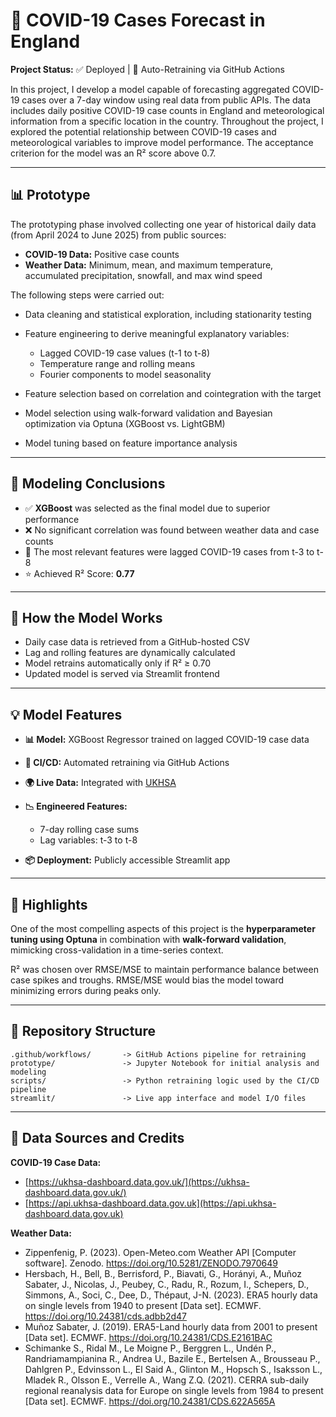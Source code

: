 # 🦠 COVID-19 Cases Forecast in England

**Project Status:** ✅ Deployed | 🔁 Auto-Retraining via GitHub Actions

In this project, I develop a model capable of forecasting aggregated COVID-19 cases over a 7-day window using real data from public APIs. The data includes daily positive COVID-19 case counts in England and meteorological information from a specific location in the country. Throughout the project, I explored the potential relationship between COVID-19 cases and meteorological variables to improve model performance. The acceptance criterion for the model was an R² score above 0.7.

---

## 📊 Prototype

The prototyping phase involved collecting one year of historical daily data (from April 2024 to June 2025) from public sources:

* **COVID-19 Data:** Positive case counts
* **Weather Data:** Minimum, mean, and maximum temperature, accumulated precipitation, snowfall, and max wind speed

The following steps were carried out:

* Data cleaning and statistical exploration, including stationarity testing
* Feature engineering to derive meaningful explanatory variables:

  * Lagged COVID-19 case values (t-1 to t-8)
  * Temperature range and rolling means
  * Fourier components to model seasonality
* Feature selection based on correlation and cointegration with the target
* Model selection using walk-forward validation and Bayesian optimization via Optuna (XGBoost vs. LightGBM)
* Model tuning based on feature importance analysis

---

## 🔧 Modeling Conclusions

* ✅ **XGBoost** was selected as the final model due to superior performance
* ❌ No significant correlation was found between weather data and case counts
* 🔹 The most relevant features were lagged COVID-19 cases from t-3 to t-8
* ⭐ Achieved R² Score: **0.77**

---

## 🔄 How the Model Works

* Daily case data is retrieved from a GitHub-hosted CSV
* Lag and rolling features are dynamically calculated
* Model retrains automatically only if R² ≥ 0.70
* Updated model is served via Streamlit frontend

---

## 💡 Model Features

* **📊 Model:** XGBoost Regressor trained on lagged COVID-19 case data
* **🔁 CI/CD:** Automated retraining via GitHub Actions
* **🌍 Live Data:** Integrated with [UKHSA](https://coronavirus.data.gov.uk/)
* **📉 Engineered Features:**

  * 7-day rolling case sums
  * Lag variables: t-3 to t-8
* **📦 Deployment:** Publicly accessible Streamlit app

---

## 🌟 Highlights

One of the most compelling aspects of this project is the **hyperparameter tuning using Optuna** in combination with **walk-forward validation**, mimicking cross-validation in a time-series context.

R² was chosen over RMSE/MSE to maintain performance balance between case spikes and troughs. RMSE/MSE would bias the model toward minimizing errors during peaks only.

---

## 📂 Repository Structure

```
.github/workflows/       -> GitHub Actions pipeline for retraining
prototype/               -> Jupyter Notebook for initial analysis and modeling
scripts/                 -> Python retraining logic used by the CI/CD pipeline
streamlit/               -> Live app interface and model I/O files
```

---

## 📃 Data Sources and Credits

**COVID-19 Case Data:**

* [https://ukhsa-dashboard.data.gov.uk/](https://ukhsa-dashboard.data.gov.uk/)
* [https://api.ukhsa-dashboard.data.gov.uk](https://api.ukhsa-dashboard.data.gov.uk)

**Weather Data:**

* Zippenfenig, P. (2023). Open-Meteo.com Weather API [Computer software]. Zenodo. https://doi.org/10.5281/ZENODO.7970649
* Hersbach, H., Bell, B., Berrisford, P., Biavati, G., Horányi, A., Muñoz Sabater, J., Nicolas, J., Peubey, C., Radu, R., Rozum, I., Schepers, D., Simmons, A., Soci, C., Dee, D., Thépaut, J-N. (2023). ERA5 hourly data on single levels from 1940 to present [Data set]. ECMWF. https://doi.org/10.24381/cds.adbb2d47
* Muñoz Sabater, J. (2019). ERA5-Land hourly data from 2001 to present [Data set]. ECMWF. https://doi.org/10.24381/CDS.E2161BAC
* Schimanke S., Ridal M., Le Moigne P., Berggren L., Undén P., Randriamampianina R., Andrea U., Bazile E., Bertelsen A., Brousseau P., Dahlgren P., Edvinsson L., El Said A., Glinton M., Hopsch S., Isaksson L., Mladek R., Olsson E., Verrelle A., Wang Z.Q. (2021). CERRA sub-daily regional reanalysis data for Europe on single levels from 1984 to present [Data set]. ECMWF. https://doi.org/10.24381/CDS.622A565A

